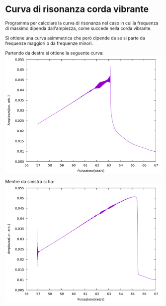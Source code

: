 # Curva di risonanza corda vibrante

Programma per calcolare la curva di risonanza nel caso in cui la frequenza di massimo dipenda dall'ampiezza, come succede nella corda vibrante.

Si ottiene una curva asimmetrica che però dipende da se si parte da frequenze maggiori o da frequenze minori.

Partendo da destra si ottiene la seguente curva:
![curva da destra](/risonanza_da_destra.png)

Mentre da sinistra si ha:
![curva da sinistra](/risonanza_da_sinistra.png)